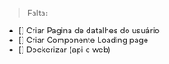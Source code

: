 > Falta: 
- [] Criar Pagina de datalhes do usuário
- [] Criar Componente Loading page
- [] Dockerizar (api e web)